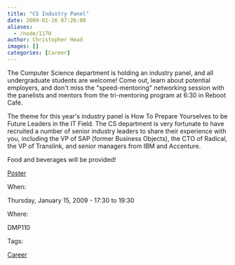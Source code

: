 ```yaml
---
title: "CS Industry Panel"
date: 2009-01-16 07:26:00
aliases:
  - /node/1170
author: Christopher Head
images: []
categories: [Career]
---
```


The Computer Science department is holding an industry panel, and all undergraduate students are welcome! Come out, learn about potential employers, and don't miss the "speed-mentoring" networking session with the panelists and mentors from the tri-mentoring program at 6:30 in Reboot Café.

The theme for this year's industry panel is How To Prepare Yourselves to be Future Leaders in the IT Field. The CS department is very fortunate to have recruited a number of senior industry leaders to share their experience with you, including the VP of SAP (former Business Objects), the CTO of Radical, the VP of Translink, and senior managers from IBM and Accenture.

Food and beverages will be provided!

[Poster](/files/IndustryPanel2009Poster.pdf)

When:

Thursday, January 15, 2009 - 17:30 to 19:30

Where:

DMP110

Tags:

[Career](/career)
